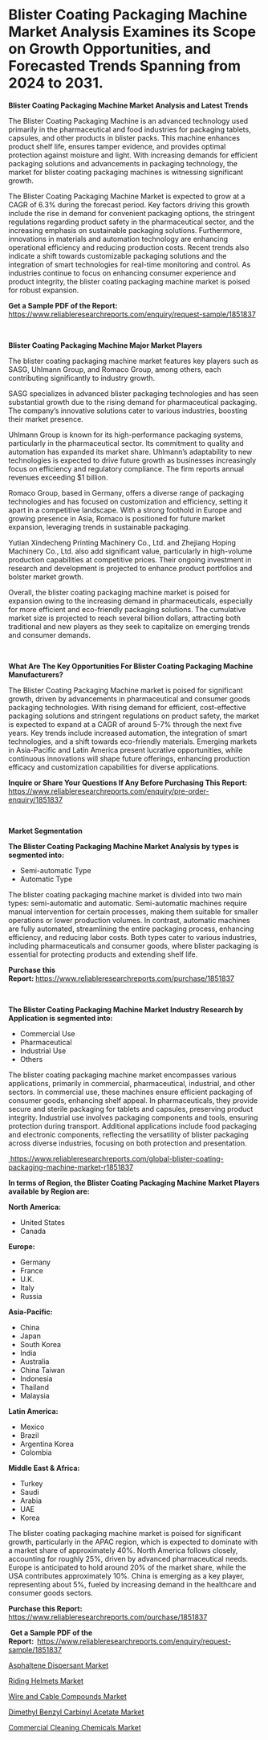 <p><h1>Blister Coating Packaging Machine Market Analysis Examines its Scope on Growth Opportunities, and Forecasted Trends Spanning from 2024 to 2031.</h1></p><p><strong>Blister Coating Packaging Machine Market Analysis and Latest Trends</strong></p>
<p><p>The Blister Coating Packaging Machine is an advanced technology used primarily in the pharmaceutical and food industries for packaging tablets, capsules, and other products in blister packs. This machine enhances product shelf life, ensures tamper evidence, and provides optimal protection against moisture and light. With increasing demands for efficient packaging solutions and advancements in packaging technology, the market for blister coating packaging machines is witnessing significant growth.</p><p>The Blister Coating Packaging Machine Market is expected to grow at a CAGR of 6.3% during the forecast period. Key factors driving this growth include the rise in demand for convenient packaging options, the stringent regulations regarding product safety in the pharmaceutical sector, and the increasing emphasis on sustainable packaging solutions. Furthermore, innovations in materials and automation technology are enhancing operational efficiency and reducing production costs. Recent trends also indicate a shift towards customizable packaging solutions and the integration of smart technologies for real-time monitoring and control. As industries continue to focus on enhancing consumer experience and product integrity, the blister coating packaging machine market is poised for robust expansion.</p></p>
<p><strong>Get a Sample PDF of the Report:&nbsp;</strong> <a href="https://www.reliableresearchreports.com/enquiry/request-sample/1851837?utm_campaign=1588&utm_medium=2&utm_source=Github&utm_content=ia&utm_term=18102024&utm_id=blister-coating-packaging-machine">https://www.reliableresearchreports.com/enquiry/request-sample/1851837</a></p>
<p>&nbsp;</p>
<p><strong>Blister Coating Packaging Machine Major Market Players</strong></p>
<p><p>The blister coating packaging machine market features key players such as SASG, Uhlmann Group, and Romaco Group, among others, each contributing significantly to industry growth.</p><p>SASG specializes in advanced blister packaging technologies and has seen substantial growth due to the rising demand for pharmaceutical packaging. The company’s innovative solutions cater to various industries, boosting their market presence.</p><p>Uhlmann Group is known for its high-performance packaging systems, particularly in the pharmaceutical sector. Its commitment to quality and automation has expanded its market share. Uhlmann’s adaptability to new technologies is expected to drive future growth as businesses increasingly focus on efficiency and regulatory compliance. The firm reports annual revenues exceeding $1 billion.</p><p>Romaco Group, based in Germany, offers a diverse range of packaging technologies and has focused on customization and efficiency, setting it apart in a competitive landscape. With a strong foothold in Europe and growing presence in Asia, Romaco is positioned for future market expansion, leveraging trends in sustainable packaging.</p><p>Yutian Xindecheng Printing Machinery Co., Ltd. and Zhejiang Hoping Machinery Co., Ltd. also add significant value, particularly in high-volume production capabilities at competitive prices. Their ongoing investment in research and development is projected to enhance product portfolios and bolster market growth.</p><p>Overall, the blister coating packaging machine market is poised for expansion owing to the increasing demand in pharmaceuticals, especially for more efficient and eco-friendly packaging solutions. The cumulative market size is projected to reach several billion dollars, attracting both traditional and new players as they seek to capitalize on emerging trends and consumer demands.</p></p>
<p>&nbsp;</p>
<p><strong>What Are The Key Opportunities For Blister Coating Packaging Machine Manufacturers?</strong></p>
<p><p>The Blister Coating Packaging Machine market is poised for significant growth, driven by advancements in pharmaceutical and consumer goods packaging technologies. With rising demand for efficient, cost-effective packaging solutions and stringent regulations on product safety, the market is expected to expand at a CAGR of around 5-7% through the next five years. Key trends include increased automation, the integration of smart technologies, and a shift towards eco-friendly materials. Emerging markets in Asia-Pacific and Latin America present lucrative opportunities, while continuous innovations will shape future offerings, enhancing production efficacy and customization capabilities for diverse applications.</p></p>
<p><strong>Inquire or Share Your Questions If Any Before Purchasing This Report:</strong> <a href="https://www.reliableresearchreports.com/enquiry/pre-order-enquiry/1851837?utm_campaign=1588&utm_medium=2&utm_source=Github&utm_content=ia&utm_term=18102024&utm_id=blister-coating-packaging-machine">https://www.reliableresearchreports.com/enquiry/pre-order-enquiry/1851837</a></p>
<p>&nbsp;</p>
<p><strong>Market Segmentation</strong></p>
<p><strong>The Blister Coating Packaging Machine Market Analysis by types is segmented into:</strong></p>
<p><ul><li>Semi-automatic Type</li><li>Automatic Type</li></ul></p>
<p><p>The blister coating packaging machine market is divided into two main types: semi-automatic and automatic. Semi-automatic machines require manual intervention for certain processes, making them suitable for smaller operations or lower production volumes. In contrast, automatic machines are fully automated, streamlining the entire packaging process, enhancing efficiency, and reducing labor costs. Both types cater to various industries, including pharmaceuticals and consumer goods, where blister packaging is essential for protecting products and extending shelf life.</p></p>
<p><strong>Purchase this Report:&nbsp;</strong><a href="https://www.reliableresearchreports.com/purchase/1851837?utm_campaign=1588&utm_medium=2&utm_source=Github&utm_content=ia&utm_term=18102024&utm_id=blister-coating-packaging-machine">https://www.reliableresearchreports.com/purchase/1851837</a></p>
<p>&nbsp;</p>
<p><strong>The Blister Coating Packaging Machine Market Industry Research by Application is segmented into:</strong></p>
<p><ul><li>Commercial Use</li><li>Pharmaceutical</li><li>Industrial Use</li><li>Others</li></ul></p>
<p><p>The blister coating packaging machine market encompasses various applications, primarily in commercial, pharmaceutical, industrial, and other sectors. In commercial use, these machines ensure efficient packaging of consumer goods, enhancing shelf appeal. In pharmaceuticals, they provide secure and sterile packaging for tablets and capsules, preserving product integrity. Industrial use involves packaging components and tools, ensuring protection during transport. Additional applications include food packaging and electronic components, reflecting the versatility of blister packaging across diverse industries, focusing on both protection and presentation.</p></p>
<p><a href="https://www.reliableresearchreports.com/global-blister-coating-packaging-machine-market-r1851837?utm_campaign=1588&utm_medium=2&utm_source=Github&utm_content=ia&utm_term=18102024&utm_id=blister-coating-packaging-machine">&nbsp;https://www.reliableresearchreports.com/global-blister-coating-packaging-machine-market-r1851837</a></p>
<p><strong>In terms of Region, the Blister Coating Packaging Machine Market Players available by Region are:</strong></p>
<p>
    <p> <strong> North America: </strong>
        <ul>
            <li>United States</li>
            <li>Canada</li>
        </ul>
        </p> 
    <p> <strong> Europe: </strong>
        <ul>
            <li>Germany</li>
            <li>France</li>
            <li>U.K.</li>
            <li>Italy</li>
            <li>Russia</li>
        </ul>
        </p> 
    <p> <strong> Asia-Pacific: </strong>
        <ul>
            <li>China</li>
            <li>Japan</li>
            <li>South Korea</li>
            <li>India</li>
            <li>Australia</li>
            <li>China Taiwan</li>
            <li>Indonesia</li>
            <li>Thailand</li>
            <li>Malaysia</li>
        </ul>
        </p> 
    <p> <strong> Latin America: </strong>
        <ul>
            <li>Mexico</li>
            <li>Brazil</li>
            <li>Argentina Korea</li>
            <li>Colombia</li>
        </ul>
        </p> 
    <p> <strong> Middle East & Africa: </strong>
        <ul>
            <li>Turkey</li>
            <li>Saudi</li>
            <li>Arabia</li>
            <li>UAE</li>
            <li>Korea</li>
        </ul>
    </p>
    </p>
<p><p>The blister coating packaging machine market is poised for significant growth, particularly in the APAC region, which is expected to dominate with a market share of approximately 40%. North America follows closely, accounting for roughly 25%, driven by advanced pharmaceutical needs. Europe is anticipated to hold around 20% of the market share, while the USA contributes approximately 10%. China is emerging as a key player, representing about 5%, fueled by increasing demand in the healthcare and consumer goods sectors.</p></p>
<p><strong>Purchase this Report: </strong><a href="https://www.reliableresearchreports.com/purchase/1851837?utm_campaign=1588&utm_medium=2&utm_source=Github&utm_content=ia&utm_term=18102024&utm_id=blister-coating-packaging-machine">https://www.reliableresearchreports.com/purchase/1851837</a></p>
<p>&nbsp;<strong>Get a Sample PDF of the Report:&nbsp;&nbsp;</strong><a href="https://www.reliableresearchreports.com/enquiry/request-sample/1851837?utm_campaign=1588&utm_medium=2&utm_source=Github&utm_content=ia&utm_term=18102024&utm_id=blister-coating-packaging-machine">https://www.reliableresearchreports.com/enquiry/request-sample/1851837</a></p>
<p><strong></strong></p>
<p><p><a href="https://www.linkedin.com/pulse/asphaltene-dispersant-industry-resonance-86-amplification-across-gbjff?utm_campaign=1588&utm_medium=2&utm_source=Github&utm_content=ia&utm_term=18102024&utm_id=blister-coating-packaging-machine">Asphaltene Dispersant Market</a></p><p><a href="https://www.linkedin.com/pulse/market-dynamics-future-trends-global-riding-helmets-sector-jszae?utm_campaign=1588&utm_medium=2&utm_source=Github&utm_content=ia&utm_term=18102024&utm_id=blister-coating-packaging-machine">Riding Helmets Market</a></p><p><a href="https://www.linkedin.com/pulse/global-wire-cable-compounds-industry-research-report-competitive-afvrf?utm_campaign=1588&utm_medium=2&utm_source=Github&utm_content=ia&utm_term=18102024&utm_id=blister-coating-packaging-machine">Wire and Cable Compounds Market</a></p><p><a href="https://www.linkedin.com/pulse/navigating-dimethyl-benzyl-carbinyl-acetate-market-expert-analysis-wznkf?utm_campaign=1588&utm_medium=2&utm_source=Github&utm_content=ia&utm_term=18102024&utm_id=blister-coating-packaging-machine">Dimethyl Benzyl Carbinyl Acetate Market</a></p><p><a href="https://www.linkedin.com/pulse/commercial-cleaning-chemicals-market-outlook-forecast-from-2024-njeuf?utm_campaign=1588&utm_medium=2&utm_source=Github&utm_content=ia&utm_term=18102024&utm_id=blister-coating-packaging-machine">Commercial Cleaning Chemicals Market</a></p></p>